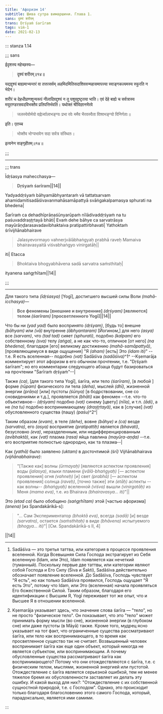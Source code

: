 ```yaml
---
title: 'Афоризм 14'
subtitle: Шива сутра вимаршини. Глава 1.
sans: दृश्यं शरीरम्
trans: Dṛśyaṁ śarīram
tags: vim-1
date: 2021-02-13
---
```



::: stanza 1.14

;;; sans

ईदृशस्य महेच्छस्य—


> **दृश्यं शरीरम्॥१४॥**

यद्यद्दृश्यं बाह्यमाभ्यन्तरं वा तत्तत्सर्वम् अहमिदमितिसदाशिववन्महासमापत्त्या स्वाङ्गकल्पमस्य स्फुरति न भेदेन।

शरीरं च देहधीप्राणशून्यरूपं नीलादिवद्दृश्यं न तु पशुवद्द्रष्टृतया भाति। एवं देहे बाह्ये च सर्वत्रास्य मयूराण्डरसवदविभक्तैव प्रतिपत्तिर्भवति। यथोक्तं श्रीविज्ञानभैरवे

>जलस्येवोर्मयो वह्नेर्ज्वालाभङ्ग्यः प्रभा रवेः
ममैव भैरवस्यैता विश्वभङ्ग्यो विनिर्गताः॥

इति। एतच्च

>भोक्तैव भोग्यभावेन सदा सर्वत्र संस्थितः।

इत्यनेन सङ्गृहीतम्॥१४॥

;;;

---

;;; trans

Īdṛśasya mahecchasya—


> **Dṛśyaṁ śarīram||14||**

Yadyaddṛśyaṁ bāhyamābhyantaraṁ vā tattatsarvam ahamidamitisadāśivavanmahāsamāpattyā svāṅgakalpamasya sphurati na bhedena|

Śarīraṁ ca dehadhīprāṇaśūnyarūpaṁ nīlādivaddṛśyaṁ na tu paśuvaddraṣṭṛtayā bhāti| Evaṁ dehe bāhye ca sarvatrāsya mayūrāṇḍarasavadavibhaktaiva pratipattirbhavati| Yathoktaṁ śrīvijñānabhairave

>Jalasyevormayo vahnerjvālābhaṅgyaḥ prabhā raveḥ
Mamaiva bhairavasyaitā viśvabhaṅgyo vinirgatāḥ||

iti| Etacca

>Bhoktaiva bhogyabhāvena sadā sarvatra saṁsthitaḥ|

ityanena saṅgṛhītam||14||

;;; 

---
Для такого типа _(īdṛśasya)_ [Yogī], достигшего высшей силы Воли _(mahā-icchasya)_—


> **Все феномены [внешние и внутренние] _(dṛśyam)_ [являются] телом _(śarīram)_ [просветленного Yogī]||14||**

Что бы ни _(yad yad)_ было воспринято _(dṛśyam)_, [будь то] внешне _(bāhyam)_ или _(vā)_ внутренне _(ābhyantaram)_ [Йогином,] для него _(asya)_ все _(sarvam)_, что _(tad tad)_ сияет _(sphurati)_, подобно _(kalpam)_ его собственному _(sva)_ телу _(aṅga)_, а не как что-то, отличное [от него] _(na bhedena)_, благодаря [его] великому достижению _(mahā-samāpattyā)_, [проявляющемуся в виде ощущения] "Я _(aham)_ [есть] Это _(idam iti)_" --т.е. Я есть вселенная-- подобно _(vat)_ Sadāśiva _(sadāśiva)_^1^ --Kṣemarāja комментирует этот афоризм в его обычном прочтении, т.е. "Dṛśyaṁ śarīram"; но его комментарии следующего абзаца будут базироваться на прочтении "Śarīraṁ dṛśyaṁ"--|

Также _(ca)_, [для такого типа Yogī], śarīra, или тело _(śarīram)_, [в любой ] форме _(rūpam)_ физического ли тела _(deha)_, мыслей _(dhī)_, жизненной энергии _(prāṇa)_ [или] пустоты _(śūnya)_ [в бодрствовании, сне со сновидениями и т.д.], проявляется _(bhāti)_ как феномен --т.е. что-то объективное-- _(dṛśyam)_ подобно _(vat)_ синему [цвету] _(nīla)_, и т.п. _(ādi)_, а не _(na tu)_ подобно воспринимающему _(draṣṭṛtayā)_, как в [случае] _(vat)_ обусловленного существа (пашу) _(paśu)_^2^|

Таким образом _(evam)_, в теле _(dehe)_, вовне _(bāhye)_ и _(ca)_ везде _(sarvatra)_, его _(asya)_ восприятие _(pratipattiḥ)_ является _(bhavati)_, безусловно _(eva)_, неразделенным, или недифференцированным _(avibhaktā)_, как _(vat)_ плазма _(rasa)_ яйца павлина _(mayūra-aṇḍa)_ --т.е. его восприятие полностью однородно, как та плазма--|

Как _(yathā)_ было заявлено _(uktam)_ в досточтимой _(śrī)_ Vijñānabhairava _(vijñānabhairave)_:

>"[Также как] волны _(ūrmayaḥ)_ [являются аспектом проявления] воды _(jalasya)_, языки пламени _(jvālā-bhaṅgyaḥ)_ [— аспектом проявления] огня _(vahneḥ)_ [и] свет _(prabhā)_ [— аспектом проявления] солнца _(raveḥ)_, [точно также] эти _(etāḥ)_ аспекты --как волны-- _(bhaṅgyaḥ)_ вселенной _(viśva)_ вышли _(vinirgatāḥ)_ из Меня _(mama eva)_, т.е. из Bhairava _(bhairavasya... iti)_"||

Это _(etad ca)_ было обобщено _(saṅgṛhītam)_ этой [частью афоризма] _(anena)_ [из Spandakārikā-s]:

>"... Сам Экспериментатор _(bhoktā eva)_, всегда _(sadā)_ [и] везде _(sarvatra)_, остается _(saṁsthitaḥ)_ в виде _(bhāvena)_ испытуемого _(bhogya... iti)_"|
[См. Spandakārikā-s II, 4]

||14||

---

1. Sadāśiva — это третья таттва, или категория в процессе проявления вселенной. Когда Всевышняя Сила Господа экстрагирует из Себя вселенную (Idam, или Это), Idam появляется как нечеткий (туманный). Поскольку первые две таттвы, или категории являют собой Господа и Его Силу (Śiva и Śakti), Sadāśiva действительно обозначает появление вселенной. До Sadāśiva, Господь чувствует "Я есть", но как только Sadāśiva проявился, Господь ощущает "Я есть Это", потому что Idam, или Это (вселенная) начала проявляться Его божественной Силой. Таким образом, благодаря его идентификации с Высшим Я, Yogī переживает тот же опыт, что и Высшее Я в отношении вселенной.

2. Kṣemarāja указывает здесь, что значение слова śarīra — "тело", но не просто "физическое тело". Он показывает, что это "тело" может принимать форму мысли (во сне), жизненной энергии (в глубоком сне) или даже пустоты (в Māyā) также. Кроме того, мудрец ясно указывает на тот факт, что ограниченные существа рассматривают śarīra, или тело как воспринимающего, в то время как просветленное существо так не считает. Возвышенный человек воспринимает śarīra как еще один объект, который никогда не является субъектом, или воспринимающим. А почему обусловленные существа рассматривают śarīra как воспринимающего? Потому что они отождествляются с śarīra, т.е. с физическим телом, мыслями, жизненной энергией или пустотой. Отождествление с śarīra является серьезной ошибкой, тем не менее тяжелое бремя их обусловленности заставляет их делать эту ошибку. И какой выход для них?: "Отождествление с их собственной сущностной природой, т.е. с Господом". Однако, это происходит только благодаря благословению этого самого Господа, который, парадоксально, является ими самими.

::: 
